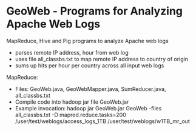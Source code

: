 GeoWeb - Programs for Analyzing Apache Web Logs
===============================================

MapReduce, Hive and Pig programs to analyze Apache web logs
- parses remote IP address, hour from web log
- uses file all_classbs.txt to map remote IP address to country of origin
- sums up hits per hour per country across all input web logs

MapReduce:
- Files: GeoWeb.java, GeoWebMapper.java, SumReducer.java, all_classbs.txt
- Compile code into hadoop jar file GeoWeb.jar
- Example invocation:
hadoop jar GeoWeb.jar GeoWeb -files all_classbs.txt -D  mapred.reduce.tasks=200 /user/test/weblogs/access_logs_1TB /user/test/weblogs/w1TB_mr_out
